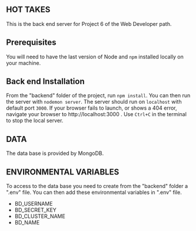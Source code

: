 ## HOT TAKES ##
This is the back end server for Project 6 of the Web Developer path.

## Prerequisites ###
You will need to have the last version of Node and `npm` installed locally on your machine.

## Back end Installation ##
From the "backend" folder of the project, run `npm install`. You 
can then run the server with `nodemon server`. 
The server should run on `localhost` with default port `3000`. If your browser fails to launch, or shows a 404 error, navigate your browser to http://localhost:3000 .
Use `Ctrl+C` in the terminal to stop the local server.

## DATA ##
The data base is provided by MongoDB.

## ENVIRONMENTAL VARIABLES ##
To access to the data base you need to create from the "backend" folder a ".env" file. You can then add these environmental variables in ".env" file.
- BD_USERNAME
- BD_SECRET_KEY
- BD_CLUSTER_NAME
- BD_NAME





